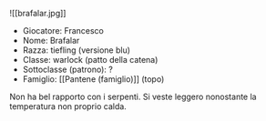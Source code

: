 
![[brafalar.jpg]]


- Giocatore: Francesco
- Nome: Brafalar
- Razza: tiefling (versione blu)
- Classe: warlock (patto della catena)
- Sottoclasse (patrono): ?
- Famiglio: [[Pantene (famiglio)]] (topo)

Non ha bel rapporto con i serpenti.
Si veste leggero nonostante la temperatura non proprio calda.